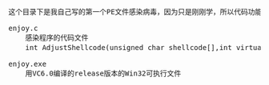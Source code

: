 <pre>
这个目录下是我自己写的第一个PE文件感染病毒，因为只是刚刚学，所以代码功能做的不是很完善

enjoy.c
	感染程序的代码文件
	int AdjustShellcode(unsigned char shellcode[],int virtualNewAddressOfEntryPoint,int codeOffset,int dataOffset);   修改shellcode中使用到的数据地址

enjoy.exe
	用VC6.0编译的release版本的Win32可执行文件
</pre>
